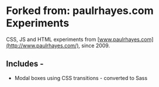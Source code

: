 # Forked from: paulrhayes.com Experiments
CSS, JS and HTML experiments from [www.paulrhayes.com](http://www.paulrhayes.com/), since 2009.

## Includes -
- Modal boxes using CSS transitions - converted to Sass